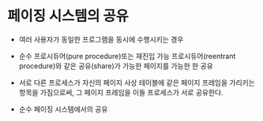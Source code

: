 # 페이징 시스템의 공유

- 여러 사용자가 동일한 프로그램을 동시에 수행시키는 경우

- 순수 프로시듀어(pure procedure)또는 재진입 가능 프로시듀어(reentrant procedure)와 같은 공유(share)가 가능한 페이지를 가능한 한 공유

- 서로 다른 프로세스가 자신의 페이지 사상 테이블에 같은 페이지 프레임을 가리키는 항목을 가짐으로써, 그 페이지 프레임을 이들 프로세스가 서로 공유한다.

- 순수 페이징 시스템에서의 공유